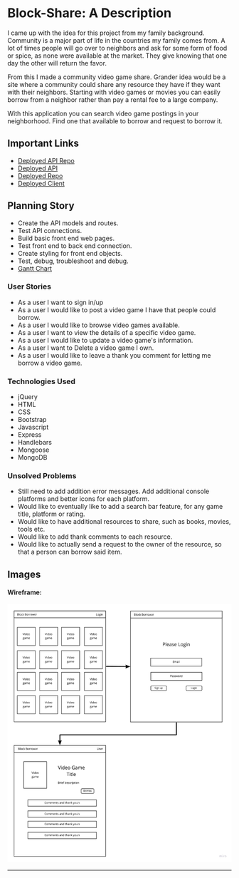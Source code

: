 # Block-Share: A Description

I came up with the idea for this project from my family background.  Community is a major part of life in the countries my family comes from.  A lot of times people will go over to neighbors and ask for some form of food or spice, as none were available at the market.  They give knowing that one day the other will return the favor.  

From this I made a community video game share.  Grander idea would be a site where a community could share any resource they have if they want with their neighbors. Starting with video games or movies you can easily borrow from a neighbor rather than pay a rental fee to a large company.

With this application you can search video game postings in your neighborhood.  Find one that available to borrow and request to borrow it.

## Important Links

- [Deployed API Repo](https://github.com/sebastian-chang/block-share-api)
- [Deployed API]( https://shrouded-woodland-10861.herokuapp.com)
- [Deployed Repo](https://github.com/sebastian-chang/block-share)
- [Deployed Client](https://sebastian-chang.github.io/block-share)

## Planning Story

- Create the API models and routes.
- Test API connections.
- Build basic front end web pages.
- Test front end to back end connection.
- Create styling for front end objects.
- Test, debug, troubleshoot and debug.
- [Gantt Chart](https://docs.google.com/spreadsheets/d/1z5f2GSEPifRBP3DsE0RQL32uXRSbROqJ7u_IqC4iMV8/edit#gid=1115838130)

### User Stories

- As a user I want to sign in/up
- As a user I would like to post a video game I have that people could borrow.
- As a user I would like to browse video games available.
- As a user I want to view the details of a specific video game.
- As a user I would like to update a video game's information.
- As a user I want to Delete a video game I own.
- As a user I would like to leave a thank you comment for letting me borrow a video game.

### Technologies Used

- jQuery
- HTML
- CSS
- Bootstrap
- Javascript
- Express
- Handlebars
- Mongoose
- MongoDB

### Unsolved Problems

- Still need to add addition error messages.  Add additional console platforms and better icons for each platform.
- Would like to eventually like to add a search bar feature, for any game title, platform or rating.  
- Would like to have additional resources to share, such as books, movies, tools etc.
- Would like to add thank comments to each resource.
- Would like to actually send a request to the owner of the resource, so that a person can borrow said item.

## Images

#### Wireframe:

![wireframe](https://github.com/sebastian-chang/block-share/blob/master/public/images/Block-Share-Wireframe.jpg)

---
